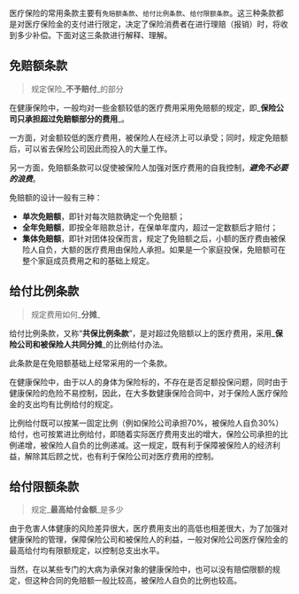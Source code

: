 医疗保险的常用条款主要有`免赔额条款`、`给付比例条款`、`给付限额条款`。这三种条款都是对医疗保险金的支付进行限定，决定了保险消费者在进行理赔（报销）时，将收到多少补偿。下面对这三条款进行解释、理解。

## 免赔额条款

> 规定保险_**不予赔付**_的部分

在健康保险中，一般均对一些金额较低的医疗费用采用免赔额的规定，即_**保险公司只承担超过免赔额部分的费用**_。

一方面，对金额较低的医疗费用，被保险人在经济上可以承受；同时，规定免赔额后，可以省去保险公司因此而投入的大量工作。

另一方面，免赔额条款可以促使被保险人加强对医疗费用的自我控制，_**避免不必要的浪费**_。

免赔额的设计一般有三种：

* **单次免赔额**，即针对每次赔款确定一个免赔额；
* **全年免赔额**，即按全年赔款总计，在保单年度内，超过一定数额后才赔付；
* **集体免赔额**，即针对团体投保而言，规定了免赔额之后，小额的医疗费由被保险人自负，大额的医疗费用由保险人承担。如果是一个家庭投保，免赔额可在整个家庭成员费用之和的基础上规定。

## 给付比例条款

> 规定费用如何_**分摊**_

给付比例条款，又称“**共保比例条款**”，是对超过免赔额以上的医疗费用，采用_**保险公司和被保险人共同分摊**_的比例给付办法。

此条款是在免赔额基础上经常采用的一个条款。

在健康保险中，由于以人的身体为保险标的，不存在是否足额投保问题，同时由于健康保险的危险不易控制，因此，在大多数健康保险合同中，对于保险人医疗保险金的支出均有比例给付的规定。

比例给付既可以按某一固定比例（例如保险公司承担70%，被保险人自负30%）给付，也可按累进比例给付，即随着实际医疗费用支出的增大，保险公司承担的比例递增，被保险人自负的比例递减。这一规定，既有利于保障被保险人的经济利益，解除其后顾之忧，也有利于保险公司对医疗费用的控制。

## 给付限额条款

> 规定_**最高给付金额**_是多少

由于危害人体健康的风险差异很大，医疗费用支出的高低也相差很大，为了加强对健康保险的管理，保障保险公司和被保险人的利益，一般对保险公司医疗保险金的最高给付均有限额规定，以控制总支出水平。

当然，在以某些专门的大病为承保对象的健康保险中，也可以没有赔偿限额的规定，但这种合同的免赔额一般比较高，被保险人自负的比例也较高。

